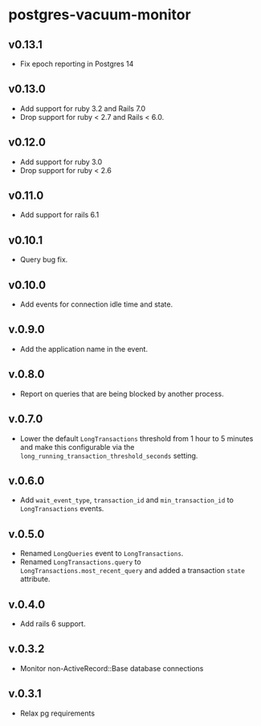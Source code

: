 # postgres-vacuum-monitor

## v0.13.1
- Fix epoch reporting in Postgres 14

## v0.13.0
- Add support for ruby 3.2 and Rails 7.0
- Drop support for ruby < 2.7 and Rails < 6.0.

## v0.12.0
- Add support for ruby 3.0
- Drop support for ruby < 2.6

## v0.11.0
- Add support for rails 6.1

## v0.10.1
- Query bug fix.

## v0.10.0
- Add events for connection idle time and state.

## v.0.9.0
- Add the application name in the event.

## v.0.8.0
- Report on queries that are being blocked by another process.

## v.0.7.0
- Lower the default `LongTransactions` threshold from 1 hour to 5 minutes and make this configurable via
  the `long_running_transaction_threshold_seconds` setting.

## v.0.6.0
- Add `wait_event_type`, `transaction_id` and `min_transaction_id` to `LongTransactions` events.

## v.0.5.0
- Renamed `LongQueries` event to `LongTransactions`.
- Renamed `LongTransactions.query` to `LongTransactions.most_recent_query` and added a
  transaction `state` attribute.

## v.0.4.0
  - Add rails 6 support.

## v.0.3.2
  - Monitor non-ActiveRecord::Base database connections

## v.0.3.1
  - Relax pg requirements
